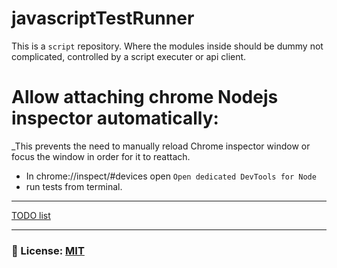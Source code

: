 # javascriptTestRunner
This is a `script` repository. Where the modules inside should be dummy not complicated, controlled by a script executer or api client.

# Allow attaching chrome Nodejs inspector automatically:
_This prevents the need to manually reload Chrome inspector window or focus the window in order for it to reattach.
- In chrome://inspect/#devices open `Open dedicated DevTools for Node` 
- run tests from terminal. 

___ 
[TODO list](/documentation/TODO.md)

___

### 🔑 License: [MIT](/.github/LICENSE)
